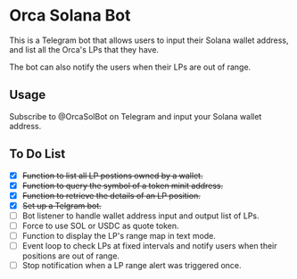 # Orca Solana Bot

This is a Telegram bot that allows users to input their Solana wallet address, and list all the Orca's LPs that they have. 

The bot can also notify the users when their LPs are out of range.

## Usage

Subscribe to @OrcaSolBot on Telegram and input your Solana wallet address.

## To Do List

- [x] ~~Function to list all LP postions owned by a wallet.~~
- [x] ~~Function to query the symbol of a token minit address.~~
- [x] ~~Function to retrieve the details of an LP position.~~
- [x] ~~Set up a Telgram bot.~~
- [ ] Bot listener to handle wallet address input and output list of LPs.
- [ ] Force to use SOL or USDC as quote token.
- [ ] Function to display the LP's range map in text mode.
- [ ] Event loop to check LPs at fixed intervals and notify users when their positions are out of range.
- [ ] Stop notification when a LP range alert was triggered once.